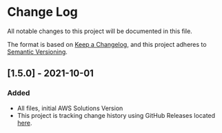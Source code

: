 # Change Log

All notable changes to this project will be documented in this file.

The format is based on [Keep a Changelog](https://keepachangelog.com/en/1.0.0/),
and this project adheres to [Semantic Versioning](https://semver.org/spec/v2.0.0.html).

## [1.5.0] - 2021-10-01

### Added

- All files, initial AWS Solutions Version
- This project is tracking change history using GitHub Releases located [here](https://github.com/aws-samples/aws-secure-environment-accelerator/releases).

